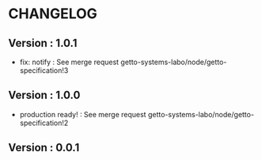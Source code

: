 # CHANGELOG

## Version : 1.0.1

- fix: notify : See merge request getto-systems-labo/node/getto-specification!3


## Version : 1.0.0

- production ready! : See merge request getto-systems-labo/node/getto-specification!2


## Version : 0.0.1


